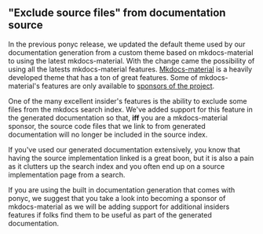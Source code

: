## "Exclude source files" from documentation source

In the previous ponyc release, we updated the default theme used by our documentation generation from a custom theme based on mkdocs-material to using the latest mkdocs-material. With the change came the possibility of using all the latests mkdocs-material features. [Mkdocs-material](https://squidfunk.github.io/mkdocs-material/) is a heavily developed theme that has a ton of great features. Some of mkdocs-material's features are only available to [sponsors of the project](https://squidfunk.github.io/mkdocs-material/insiders/).

One of the many excellent insider's features is the ability to exclude some files from the mkdocs search index. We've added support for this feature in the generated documentation so that, **iff** you are a mkdocs-material sponsor, the source code files that we link to from generated documentation will no longer be included in the source index.

If you've used our generated documentation extensively, you know that having the source implementation linked is a great boon, but it is also a pain as it clutters up the search index and you often end up on a source implementation page from a search.

If you are using the built in documentation generation that comes with ponyc, we suggest that you take a look into becoming a sponsor of mkdocs-material as we will be adding support for additional insiders features if folks find them to be useful as part of the generated documentation.
